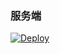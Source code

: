 
### 服务端

[![Deploy](https://www.herokucdn.com/deploy/button.png)](https://dashboard.heroku.com/new?template=https://github.com/angryty/first) 

